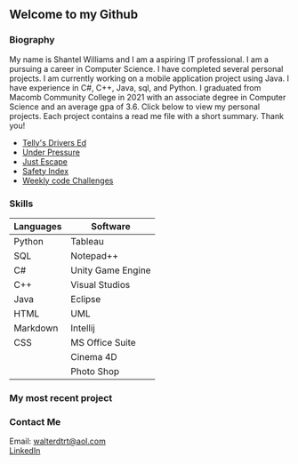 <h2>Welcome to my Github</h2>

<h3>Biography</h2>

<p>My name is Shantel Williams and I am a aspiring IT professional. I am a pursuing a career in Computer Science. I have completed several personal projects. I am currently working on a mobile application project using Java. I have experience in C#, C++, Java, sql, and Python.  I graduated from Macomb Community College in 2021 with an associate degree in Computer Science and an average gpa of 3.6. Click below to view my personal projects. Each project contains a read me file with a short summary. Thank you!</p>

<ul>
  <li><a href="https://github.com/Tellysone87/DriversEdProject">Telly's Drivers Ed<a></li>
  <li><a href="https://github.com/Tellysone87/UnderPressure">Under Pressure<a></li>
  <li><a href="https://github.com/Tellysone87/JustEscape">Just Escape<a></li>
  <li><a href="https://github.com/Tellysone87/DataAnalysisProject">Safety Index<a></li>
  <li><a href="https://github.com/Tellysone87/Simple-Weekly-Python-Challenges">Weekly code Challenges<a></li>
</ul>
  
 <h3>Skills</h2>
  
  
| Languages      | Software |
| ----------- | ----------- |
| Python      | Tableau     |
| SQL         | Notepad++   |
| C#          | Unity Game Engine |
| C++         | Visual Studios |
| Java        | Eclipse       |
| HTML        | UML        |
| Markdown    | Intellij |
| CSS          | MS Office Suite |
|             | Cinema 4D |
|             | Photo Shop |

<h3>My most recent project</h2>


    
    
<h3>Contact Me</h2>



Email: <walterdtrt@aol.com><br>
<a href="https://www.linkedin.com/in/shantel-williams-7a40b5a5/">LinkedIn<a><br>
  


